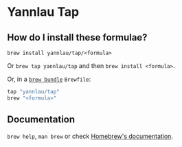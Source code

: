 # Yannlau Tap

## How do I install these formulae?

`brew install yannlau/tap/<formula>`

Or `brew tap yannlau/tap` and then `brew install <formula>`.

Or, in a [`brew bundle`](https://github.com/Homebrew/homebrew-bundle) `Brewfile`:

```ruby
tap "yannlau/tap"
brew "<formula>"
```

## Documentation

`brew help`, `man brew` or check [Homebrew's documentation](https://docs.brew.sh).
